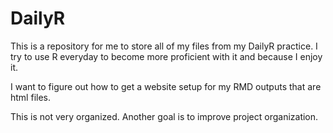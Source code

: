 # DailyR

This is a repository for me to store all of my files from my DailyR practice. I try to use R everyday to become more proficient with it and because I enjoy it.

I want to figure out how to get a website setup for my RMD outputs that are html files.

This is not very organized. Another goal is to improve project organization.
